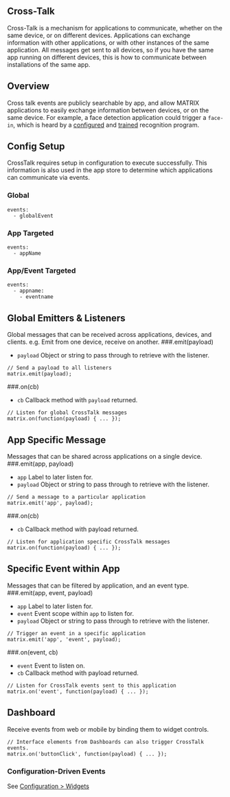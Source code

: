 ## Cross-Talk
Cross-Talk is a mechanism for applications to communicate, whether on the same device, or on different devices. Applications can exchange information with other applications, or with other instances of the same application. All messages get sent to all devices, so if you have the same app running on different devices, this is how to communicate between installations of the same app.

## Overview
Cross talk events are publicly searchable by app, and allow MATRIX applications to easily exchange information between devices, or on the same device. For example, a face detection application could trigger a `face-in`, which is heard by a [configured](../overview/configuration.md) and [trained](computer-vision.md) recognition program.

## Config Setup
CrossTalk requires setup in configuration to execute successfully. This information is also used in the app store to determine which applications can communicate via events.

### Global
```
events:
  - globalEvent
```
### App Targeted
```
events:
  - appName
```
### App/Event Targeted
```
events:
  - appname:
    - eventname
```

## Global Emitters & Listeners
Global messages that can be received across applications, devices, and clients. e.g. Emit from one device, receive on another.
###.emit(payload)
* `payload` Object or string to pass through to retrieve with the listener.
```
// Send a payload to all listeners
matrix.emit(payload);
```
###.on(cb)
* `cb` Callback method with `payload` returned.
```
// Listen for global CrossTalk messages
matrix.on(function(payload) { ... });
```

## App Specific Message
Messages that can be shared across applications on a single device.
###.emit(app, payload)
* `app` Label to later listen for.
* `payload` Object or string to pass through to retrieve with the listener.
```
// Send a message to a particular application
matrix.emit('app', payload);
```
###.on(cb)
* `cb` Callback method with payload returned.
```
// Listen for application specific CrossTalk messages
matrix.on(function(payload) { ... });
```
## Specific Event within App
Messages that can be filtered by application, and an event type.
###.emit(app, event, payload)
* `app` Label to later listen for.
* `event` Event scope within `app` to listen for.
* `payload` Object or string to pass through to retrieve with the listener.
```
// Trigger an event in a specific application
matrix.emit('app', 'event', payload);
```
###.on(event, cb)
* `event` Event to listen on.
* `cb` Callback method with payload returned.
```
// Listen for CrossTalk events sent to this application
matrix.on('event', function(payload) { ... });
```
## Dashboard
Receive events from web or mobile by binding them to widget controls.
```
// Interface elements from Dashboards can also trigger CrossTalk events.
matrix.on('buttonClick', function(payload) { ... });
```
### Configuration-Driven Events
See [Configuration > Widgets](../reference/widgets#Buttons)
